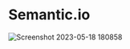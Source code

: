 # Semantic.io
![Screenshot 2023-05-18 180858](https://github.com/riteshk0312/Semantic.io/assets/117889778/012ff671-764e-4ecc-b09e-4cc7aed6b69d)
